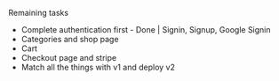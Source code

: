 Remaining tasks

- Complete authentication first - Done | Signin, Signup, Google Signin
- Categories and shop page
- Cart
- Checkout page and stripe
- Match all the things with v1 and deploy v2
